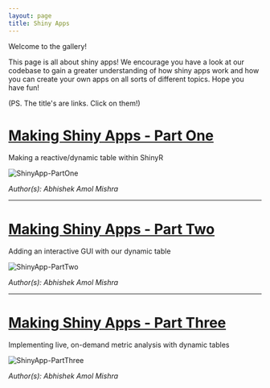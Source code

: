 ```yaml
---
layout: page 
title: Shiny Apps
---
```


Welcome to the gallery! 

This page is all about shiny apps! We encourage you have a look at our codebase to gain a greater understanding of how shiny apps work and how you can create your own apps on all sorts of different topics. Hope you have fun!   

(PS. The title's are links. Click on them!)

# [Making Shiny Apps - Part One](https://github.com/ggshakeR/ggshakeR.github.io/blob/main/Gallery%20Code/ShinyApp-PartOne.R)

Making a reactive/dynamic table within ShinyR

![ShinyApp-PartOne](https://user-images.githubusercontent.com/52009380/180024529-11f47fb3-6727-4a34-a029-94a1f0e14b46.png)

*Author(s): Abhishek Amol Mishra*

--------------------------------------------------------------------------------------------------------------------------------------------------------------------

# [Making Shiny Apps - Part Two](https://github.com/ggshakeR/ggshakeR.github.io/blob/main/gallery/shiny%20apps/ShinyApp-PartTwo.R)

Adding an interactive GUI with our dynamic table

![ShinyApp-PartTwo](https://user-images.githubusercontent.com/52009380/180361467-1a556d03-bf10-4ce5-ba48-1df5452e0f79.png)

*Author(s): Abhishek Amol Mishra*

--------------------------------------------------------------------------------------------------------------------------------------------------------------------

# [Making Shiny Apps - Part Three](https://github.com/ggshakeR/ggshakeR.github.io/blob/main/gallery/shiny%20apps/ShinyApp-PartThree.R)

Implementing live, on-demand metric analysis with dynamic tables

![ShinyApp-PartThree](https://user-images.githubusercontent.com/52009380/180361485-1c3cdc3e-c228-4bc4-a901-bb2f9842905d.png)

*Author(s): Abhishek Amol Mishra*

